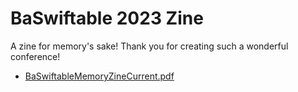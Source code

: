 # BaSwiftable 2023 Zine

A zine for memory's sake! Thank you for creating such a wonderful conference!

* [BaSwiftableMemoryZineCurrent.pdf](BaSwiftableMemoryZineCurrent.pdf)


